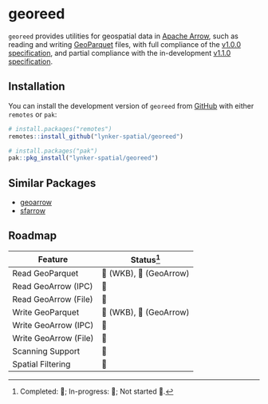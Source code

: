 
<!-- README.md is generated from README.Rmd. Please edit that file -->

# georeed

<!-- badges: start -->
<!-- badges: end -->

`georeed` provides utilities for geospatial data in [Apache
Arrow](https://arrow.apache.org/), such as reading and writing
[GeoParquet](https://geoparquet.org/) files, with full compliance of the
[v1.0.0 specification](https://geoparquet.org/releases/v1.0.0/), and
partial compliance with the in-development [v1.1.0
specification](https://github.com/opengeospatial/geoparquet/blob/eec4cf8e6891147b91049fc283727f837438a35a/format-specs/geoparquet.md).

## Installation

You can install the development version of `georeed` from
[GitHub](https://github.com/) with either `remotes` or `pak`:

``` r
# install.packages("remotes")
remotes::install_github("lynker-spatial/georeed")

# install.packages("pak")
pak::pkg_install("lynker-spatial/georeed")
```

## Similar Packages

- [geoarrow](https://github.com/paleolimbot/geoarrow)
- [sfarrow](https://github.com/wcjochem/sfarrow)

## Roadmap

| Feature               | Status[^1]                                                   |
|-----------------------|--------------------------------------------------------------|
| Read GeoParquet       | :large_blue_circle: (WKB), :large_orange_diamond: (GeoArrow) |
| Read GeoArrow (IPC)   | :red_circle:                                                 |
| Read GeoArrow (File)  | :red_circle:                                                 |
| Write GeoParquet      | :large_blue_circle: (WKB), :large_blue_circle: (GeoArrow)    |
| Write GeoArrow (IPC)  | :red_circle:                                                 |
| Write GeoArrow (File) | :red_circle:                                                 |
| Scanning Support      | :red_circle:                                                 |
| Spatial Filtering     | :red_circle:                                                 |

[^1]: Completed: :large_blue_circle:; In-progress:
    :large_orange_diamond:; Not started :red_circle:.
